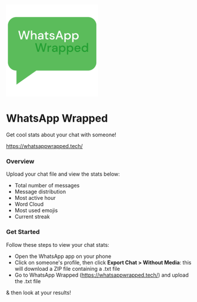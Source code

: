<img src="static/logoo.png" width=250px>

# WhatsApp Wrapped
Get cool stats about your chat with someone!

https://whatsappwrapped.tech/


### Overview

Upload your chat file and view the stats below:
- Total number of messages 
- Message distribution
- Most active hour
- Word Cloud
- Most used emojis
- Current streak

### Get Started

Follow these steps to view your chat stats:

- Open the WhatsApp app on your phone
- Click on someone's profile, then click **Export Chat > Without Media**: this will download a ZIP file containing a .txt file
- Go to WhatsApp Wrapped (https://whatsappwrapped.tech/) and upload the .txt file

& then look at your results!